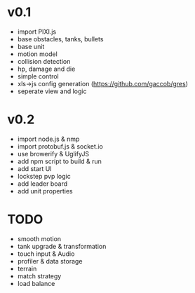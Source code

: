 v0.1
============
- import PIXI.js
- base obstacles, tanks, bullets
- base unit
- motion model
- collision detection
- hp, damage and die
- simple control
- xls->js config generation (https://github.com/gaccob/gres)
- seperate view and logic

v0.2
===========
- import node.js & nmp
- import protobuf.js & socket.io
- use browerify & UglifyJS
- add npm script to build & run
- add start UI
- lockstep pvp logic
- add leader board
- add unit properties

TODO
=====
- smooth motion
- tank upgrade & transformation
- touch input & Audio
- profiler & data storage
- terrain
- match strategy
- load balance
